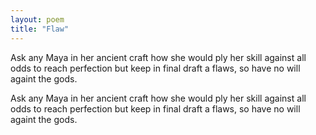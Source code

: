 ```yaml
---
layout: poem
title: "Flaw"
---
```


Ask any Maya
	in her ancient craft
how she would ply her skill
against all odds
to reach perfection
	but keep in final draft
a flaws, so have no will
againt the gods.

Ask any Maya
	in her ancient craft
how she would ply her skill
against all odds
to reach perfection
	but keep in final draft
a flaws, so have no will
againt the gods.
